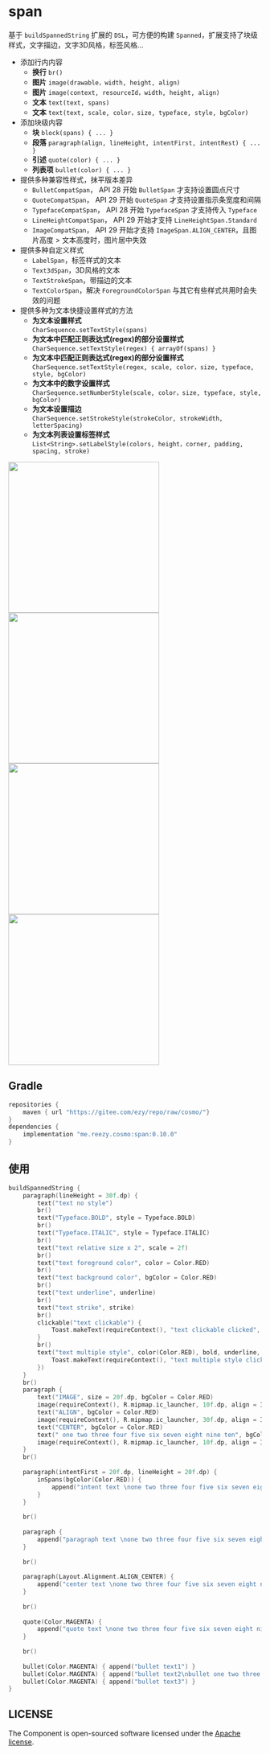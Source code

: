 # span

基于 `buildSpannedString` 扩展的 `DSL`，可方便的构建 `Spanned`，扩展支持了块级样式，文字描边，文字3D风格，标签风格...

- 添加行内内容
  - **换行** `br()`
  - **图片** `image(drawable，width, height, align)` 
  - **图片** `image(context, resourceId，width, height, align)`
  - **文本** `text(text, spans)` 
  - **文本** `text(text, scale, color，size, typeface, style, bgColor)`  
- 添加块级内容
  - **块** `block(spans) { ... }`
  - **段落** `paragraph(align, lineHeight, intentFirst, intentRest) { ... }`
  - **引述** `quote(color) { ... }`
  - **列表项** `bullet(color) { ... }`
- 提供多种兼容性样式，抹平版本差异
  - `BulletCompatSpan`， API 28 开始 `BulletSpan` 才支持设置圆点尺寸
  - `QuoteCompatSpan`， API 29 开始 `QuoteSpan` 才支持设置指示条宽度和间隔
  - `TypefaceCompatSpan`， API 28 开始 `TypefaceSpan` 才支持传入 `Typeface`
  - `LineHeightCompatSpan`， API 29 开始才支持 `LineHeightSpan.Standard`
  - `ImageCompatSpan`， API 29 开始才支持 `ImageSpan.ALIGN_CENTER`，且图片高度 > 文本高度时，图片居中失效
- 提供多种自定义样式
  - `LabelSpan`，标签样式的文本
  - `Text3dSpan`，3D风格的文本
  - `TextStrokeSpan`，带描边的文本
  - `TextColorSpan`，解决 `ForegroundColorSpan` 与其它有些样式共用时会失效的问题
- 提供多种为文本快捷设置样式的方法
  - **为文本设置样式**  
    `CharSequence.setTextStyle(spans)`
  - **为文本中匹配正则表达式(regex)的部分设置样式**  
    `CharSequence.setTextStyle(regex) { arrayOf(spans) }`
  - **为文本中匹配正则表达式(regex)的部分设置样式**  
    `CharSequence.setTextStyle(regex, scale, color，size, typeface, style, bgColor)` 
  - **为文本中的数字设置样式**  
    `CharSequence.setNumberStyle(scale, color，size, typeface, style, bgColor)`
  - **为文本设置描边**  
    `CharSequence.setStrokeStyle(strokeColor, strokeWidth, letterSpacing)`
  - **为文本列表设置标签样式**  
    `List<String>.setLabelStyle(colors, height，corner, padding, spacing, stroke)`

 
<img src="screenshot_1.png" width="300" />
<img src="screenshot_2.png" width="300" />   
<br> 
<img src="screenshot_3.png" width="300" />
<img src="screenshot_4.png" width="300" />

## Gradle

``` groovy
repositories {
    maven { url "https://gitee.com/ezy/repo/raw/cosmo/"}
}
dependencies {
    implementation "me.reezy.cosmo:span:0.10.0"
}
```
 
## 使用

```kotlin
buildSpannedString {
    paragraph(lineHeight = 30f.dp) {
        text("text no style")
        br()
        text("Typeface.BOLD", style = Typeface.BOLD)
        br()
        text("Typeface.ITALIC", style = Typeface.ITALIC)
        br()
        text("text relative size x 2", scale = 2f)
        br()
        text("text foreground color", color = Color.RED)
        br()
        text("text background color", bgColor = Color.RED)
        br()
        text("text underline", underline)
        br()
        text("text strike", strike)
        br() 
        clickable("text clickable") {
            Toast.makeText(requireContext(), "text clickable clicked", Toast.LENGTH_SHORT).show()
        }
        br()
        text("text multiple style", color(Color.RED), bold, underline, strike, scale(1.5f), clickable {
            Toast.makeText(requireContext(), "text multiple style clicked", Toast.LENGTH_SHORT).show()
        })
    }
    br() 
    paragraph { 
        text("IMAGE", size = 20f.dp, bgColor = Color.RED)
        image(requireContext(), R.mipmap.ic_launcher, 10f.dp, align = ImageSpan.ALIGN_CENTER)
        text("ALIGN", bgColor = Color.RED)
        image(requireContext(), R.mipmap.ic_launcher, 30f.dp, align = ImageSpan.ALIGN_CENTER)
        text("CENTER", bgColor = Color.RED)
        text(" one two three four five six seven eight nine ten", bgColor = Color.RED)
        image(requireContext(), R.mipmap.ic_launcher, 10f.dp, align = ImageSpan.ALIGN_CENTER)
    }
    br()
  
    paragraph(intentFirst = 20f.dp, lineHeight = 20f.dp) {
        inSpans(bgColor(Color.RED)) {
            append("intent text \none two three four five six seven eight nine ten one two three four five six seven eight nine ten")
        }
    }
  
    br()
  
    paragraph {
        append("paragraph text \none two three four five six seven eight nine ten one two three four five six seven eight nine ten one two three")
    }
  
    br()
  
    paragraph(Layout.Alignment.ALIGN_CENTER) {
        append("center text \none two three four five six seven eight nine ten one two three four five six seven eight nine ten one two three")
    }
  
    br()
  
    quote(Color.MAGENTA) {
        append("quote text \none two three four five six seven eight nine ten one two three four five six seven eight nine ten")
    }
  
    br()
  
    bullet(Color.MAGENTA) { append("bullet text1") }
    bullet(Color.MAGENTA) { append("bullet text2\nbullet one two three four five") }
    bullet(Color.MAGENTA) { append("bullet text3") }
} 
```




## LICENSE

The Component is open-sourced software licensed under the [Apache license](LICENSE).